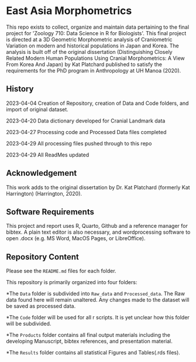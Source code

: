 # East Asia Morphometrics

This repo exists to collect, organize and maintain data pertaining to the final project for 'Zoology 710: Data Science in R for Biologists'. This final project is directed at a 3D Geometric Morphometric analysis of Craniometric Variation on modern and historical populations in Japan and Korea. The analysis is built off of the original dissertation (Distinguishing Closely Related Modern Human Populations Using Cranial Morphometrics: A View From Korea And Japan) by Kat Platchard published to satisfy the requirements for the PhD program in Anthropology at UH Manoa (2020). 

## History

2023-04-04 Creation of Repository, creation of Data and Code folders, and import of original dataset. 

2023-04-20 Data dictionary developed for Cranial Landmark data

2023-04-27 Processing code and Processed Data files completed

2023-04-29 All processing files pushed through to this repo

2023-04-29 All ReadMes updated

## Acknowledgement

This work adds to the original dissertation by Dr. Kat Platchard (formerly Kat Harrington) (Harrington, 2020).

## Software Requirements

This project and report uses R, Quarto, Github and a reference manager for bibtex. A plain text editor is also necessary, and wordprocessing software to open .docx (e.g. MS Word, MacOS Pages, or LibreOffice).

## Repository Content

Please see the `README.md` files for each folder. 

This repository is primarily organized into four folders:

*The `Data` folder is subdivided into `Raw_data` and `Processed_data`. The Raw data found here will remain unaltered. Any changes made to the dataset will be saved as processed data.

*The `Code` folder will be used for all r scripts. It is yet unclear how this folder will be subdivided.

*The `Products` folder contains all final output materials including the developing Manuscript, bibtex references, and presentation material. 

*The `Results` folder contains all statistical Figures and Tables(.rds files). 